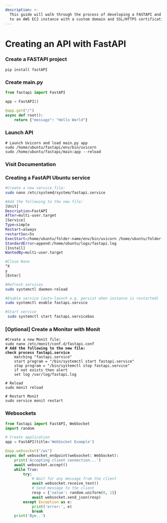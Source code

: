 ```yaml
---
description: >-
  This guide will walk through the process of developing a FASTAPI and deploying
  to an AWS EC2 instance with a custom domain and SSL/HTTPS certification.
---
```


# Creating an API with FastAPI

### Create a FASTAPI project

```
pip install fastAPI
```

### Create main.py

```python
from fastapi import FastAPI

app = FastAPI()

@app.get("/")
async def root():
    return {"message": "Hello World"}
```

### Launch API

```shell
# Launch Uvicorn and load main.py app
sudo /home/ubuntu/fastapi/env/bin/uvicorn 
sudo /home/ubuntu/fastapi/main:app --reload
```

### Visit Documentation

### Creating a FastAPI Ubuntu service

```bash
#Create a new service file:
sudo nano /etc/systemd/system/fastapi.service

#Add the following to the new file:
[Unit]
Description=FastAPI
After=multi-user.target
[Service]
Type=simple
Restart=always
restartSec=5s
ExecStart=/home/ubuntu/folder-name/env/bin/uvicorn /home/ubuntu/folder-name/main:app --reload --port 8000 --host 0.0.0.0 >StandardOutput=append:/home/ubuntu/logs/fastapi.log
StandardError=append:/home/ubuntu/logs/fastapi.log
[Install]
WantedBy=multi-user.target

#Close Nano
^X
y
[Enter]

#Refresh services
sudo systemctl daemon-reload

#Enable service (auto-launch e.g. persist when instance is restarted)
sudo systemctl enable fastapi.service

#Start service
 sudo systemctl start fastapi.servicebas
```

### \[Optional] Create a Monitor with Monit

<pre class="language-bash"><code class="lang-bash">#Create a new Monit file:
sudo nano /etc/monit/conf.d/fastapi.conf
<strong># Add the following to the new file:
</strong><strong>check process fastapi.service
</strong>    matching "fastapi.service"
    start program = "/bin/systemctl start fastapi.service"
    stop program = "/bin/systemctl stop fastapi.service"
    if not exists then alert
    set log /var/log/fastapi.log

# Reload
sudo monit reload

# Restart Monit
sudo service monit restart</code></pre>

### Websockets

```python
from fastapi import FastAPI, WebSocket
import random

# Create application
app = FastAPI(title='WebSocket Example')

@app.websocket("/ws")
async def websocket_endpoint(websocket: WebSocket):
    print('Accepting client connection...')
    await websocket.accept()
    while True:
        try:
            # Wait for any message from the client
            await websocket.receive_text()
            # Send message to the client
            resp = {'value': random.uniform(0, 1)}
            await websocket.send_json(resp)
        except Exception as e:
            print('error:', e)
            break
    print('Bye..')
```
